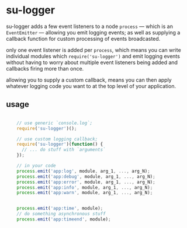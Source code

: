 # su-logger

su-logger adds a few event listeners to a node `process` — which is an `EventEmitter` — allowing you emit logging events; as well as supplying a callback function for custom processing of events broadcasted.

only one event listener is added per `process`, which means you can write individual modules which `require('su-logger')` and emit logging events without having to worry about multiple event listeners being added and callbacks firing more than once.

allowing you to supply a custom callback, means you can then apply whatever logging code you want to at the top level of your application.

## usage

``` javascript

    // use generic `console.log`;
    require('su-logger')();

    // use custom logging callback;
    require('su-logger')(function() {
      // ... do stuff with `arguments`
    });

    // in your code
    process.emit('app:log', module, arg_1, ..., arg_N);
    process.emit('app:debug', module, arg_1, ..., arg_N);
    process.emit('app:error', module, arg_1, ..., arg_N);
    process.emit('app:info', module, arg_1, ..., arg_N);
    process.emit('app:warn', module, arg_1, ..., arg_N);


    process.emit('app:time', module);
    // do something asynchronous stuff
    process.emit('app:timeend', module);

```

